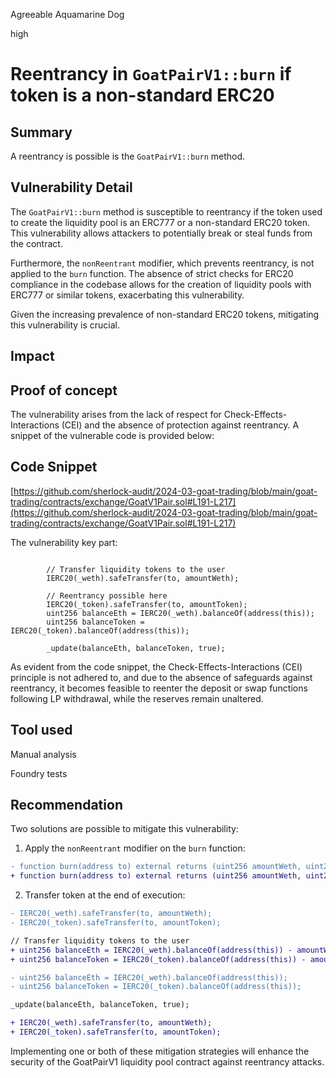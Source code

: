 Agreeable Aquamarine Dog

high

# Reentrancy in `GoatPairV1::burn` if token is a non-standard ERC20

## Summary
A reentrancy is possible is the `GoatPairV1::burn` method.

## Vulnerability Detail

The `GoatPairV1::burn` method is susceptible to reentrancy if the token used to create the liquidity pool is an ERC777 or a non-standard ERC20 token. This vulnerability allows attackers to potentially break or steal funds from the contract.

Furthermore, the `nonReentrant` modifier, which prevents reentrancy, is not applied to the `burn` function. The absence of strict checks for ERC20 compliance in the codebase allows for the creation of liquidity pools with ERC777 or similar tokens, exacerbating this vulnerability.

Given the increasing prevalence of non-standard ERC20 tokens, mitigating this vulnerability is crucial.
## Impact

## Proof of concept

The vulnerability arises from the lack of respect for Check-Effects-Interactions (CEI) and the absence of protection against reentrancy. A snippet of the vulnerable code is provided below:

## Code Snippet
[https://github.com/sherlock-audit/2024-03-goat-trading/blob/main/goat-trading/contracts/exchange/GoatV1Pair.sol#L191-L217](https://github.com/sherlock-audit/2024-03-goat-trading/blob/main/goat-trading/contracts/exchange/GoatV1Pair.sol#L191-L217)

The vulnerability key part:

```solidity

        // Transfer liquidity tokens to the user
        IERC20(_weth).safeTransfer(to, amountWeth);

        // Reentrancy possible here
        IERC20(_token).safeTransfer(to, amountToken);
        uint256 balanceEth = IERC20(_weth).balanceOf(address(this));
        uint256 balanceToken = IERC20(_token).balanceOf(address(this));

        _update(balanceEth, balanceToken, true);
```

As evident from the code snippet, the Check-Effects-Interactions (CEI) principle is not adhered to, and due to the absence of safeguards against reentrancy, it becomes feasible to reenter the deposit or swap functions following LP withdrawal, while the reserves remain unaltered.


## Tool used

Manual analysis

Foundry tests

## Recommendation

Two solutions are possible to mitigate this vulnerability:

1. Apply the `nonReentrant` modifier on the `burn` function:
```diff
- function burn(address to) external returns (uint256 amountWeth, uint256 amountToken) {
+ function burn(address to) external returns (uint256 amountWeth, uint256 amountToken) nonReentrant {
```

2. Transfer token at the end of execution:

```diff
- IERC20(_weth).safeTransfer(to, amountWeth);
- IERC20(_token).safeTransfer(to, amountToken);

// Transfer liquidity tokens to the user
+ uint256 balanceEth = IERC20(_weth).balanceOf(address(this)) - amountWeth;
+ uint256 balanceToken = IERC20(_token).balanceOf(address(this)) - amountToken;

- uint256 balanceEth = IERC20(_weth).balanceOf(address(this));
- uint256 balanceToken = IERC20(_token).balanceOf(address(this));

_update(balanceEth, balanceToken, true);

+ IERC20(_weth).safeTransfer(to, amountWeth);
+ IERC20(_token).safeTransfer(to, amountToken);
```

Implementing one or both of these mitigation strategies will enhance the security of the GoatPairV1 liquidity pool contract against reentrancy attacks.